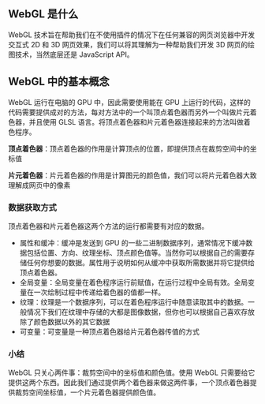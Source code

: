 ## WebGL 是什么

 WebGL 技术旨在帮助我们在不使用插件的情况下在任何兼容的网页浏览器中开发交互式 2D 和 3D 网页效果，我们可以将其理解为一种帮助我们开发 3D 网页的绘图技术，当然底层还是 JavaScript API。

## WebGL 中的基本概念

WebGL 运行在电脑的 GPU 中，因此需要使用能在 GPU 上运行的代码，这样的代码需要提供成对的方法，每对方法中的一个叫顶点着色器而另外一个叫做片元着色器，并且使用 GLSL 语言。将顶点着色器和片元着色器连接起来的方法叫做着色程序。

**顶点着色器**：顶点着色器的作用是计算顶点的位置，即提供顶点在裁剪空间中的坐标值

**片元着色器**：片元着色器的作用是计算图元的颜色值，我们可以将片元着色器大致理解成网页中的像素

### 数据获取方式

顶点着色器和片元着色器这两个方法的运行都需要有对应的数据。

- 属性和缓冲：缓冲是发送到 GPU 的一些二进制数据序列，通常情况下缓冲数据包括位置、方向、纹理坐标、顶点颜色值等。当然你可以根据自己的需要存储任何你想要的数据。属性用于说明如何从缓冲中获取所需数据并将它提供给顶点着色器。
- 全局变量：全局变量在着色程序运行前赋值，在运行过程中全局有效。全局变量在一次绘制过程中传递给着色器的值都一样。
- 纹理：纹理是一个数据序列，可以在着色程序运行中随意读取其中的数据。一般情况下我们在纹理中存储的大都是图像数据，但你也可以根据自己喜欢存放除了颜色数据以外的其它数据
- 可变量：可变量是一种顶点着色器给片元着色器传值的方式

### 小结

WebGL 只关心两件事：裁剪空间中的坐标值和颜色值。使用 WebGL 只需要给它提供这两个东西。因此我们通过提供两个着色器来做这两件事，一个顶点着色器提供裁剪空间坐标值，一个片元着色器提供颜色值。

